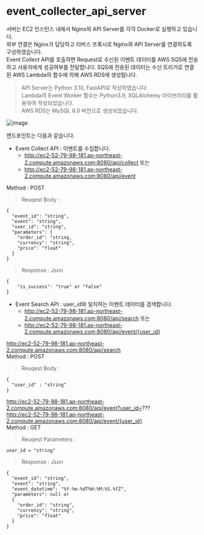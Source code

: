 # event_collecter_api_server

서버는 EC2 인스턴스 내에서 Nginx와 API Server를 각각 Docker로 실행하고 있습니다.  
외부 연결은 Nginx가 담당하고 리버스 프록시로 Nginx와 API Server를 연결하도록 구성하였습니다.  
Event Collect API를 호출하면 Request로 수신된 이벤트 데이터를 AWS SQS에 전송하고 사용자에게 성공여부를 전달합니다.
SQS에 전송된 데이터는 수신 트리거로 연결된 AWS Lambda의 함수에 의해 AWS RDS에 생성됩니다.

> API Server는 Python 3.10, FastAPI로 작성하였습니다.  
Lambda의 Event Worker 함수는 Python3.9, SQLAlchemy 라이브러리를 활용하여 작성되었습니다.  
AWS RDS는 MySQL 8.0 버전으로 생성되었습니다.

![image](https://user-images.githubusercontent.com/39260975/198203598-949a2411-4348-4e8c-94ff-1beaf01f1b74.png)

엔드포인트는 다음과 같습니다.
- Event Collect API : 이벤트를 수집합니다.  
  - http://ec2-52-79-98-181.ap-northeast-2.compute.amazonaws.com:8080/api/collect 또는  
  - http://ec2-52-79-98-181.ap-northeast-2.compute.amazonaws.com:8080/api/event  

Method : POST
> Reuqest Body :  
```
{  
  "event_id": "string",  
  "event": "string",  
  "user_id": "string",  
  "parameters": {  
    "order_id": "string,  
    "currency": "string",  
    "price": "float"
  }  
}  
```

> Response :  Json
```
{  
	"is_success": "true" or "false"  
}  
```


- Event Search API : user_id와 일치하는 이벤트 데이터를 검색합니다.  
  - http://ec2-52-79-98-181.ap-northeast-2.compute.amazonaws.com:8080/api/search 또는  
  - http://ec2-52-79-98-181.ap-northeast-2.compute.amazonaws.com:8080/api/event/{user_id}

http://ec2-52-79-98-181.ap-northeast-2.compute.amazonaws.com:8080/api/search  
Method : POST
> Reuqest Body : 
```
{
  "user_id" : "string"
}
```
http://ec2-52-79-98-181.ap-northeast-2.compute.amazonaws.com:8080/api/event?user_id=???  
http://ec2-52-79-98-181.ap-northeast-2.compute.amazonaws.com:8080/api/event/{user_id}  
Method : GET
> Reuqest Parameters : 
```
user_id = "string"
```
> Response :  Json
```
{
  "event_id": "string",
  "event": "string",
  "event_datetime": "%Y-%m-%dT%H:%M:%S.%fZ",
  "parameters": null or 
  {
    "order_id": "string",
    "currency": "string",
    "price": "float"
  }
}
```

